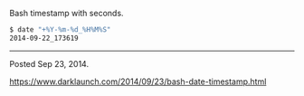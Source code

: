 Bash timestamp with seconds.

```bash
$ date "+%Y-%m-%d_%H%M%S"
2014-09-22_173619
```

---

Posted Sep 23, 2014.

https://www.darklaunch.com/2014/09/23/bash-date-timestamp.html